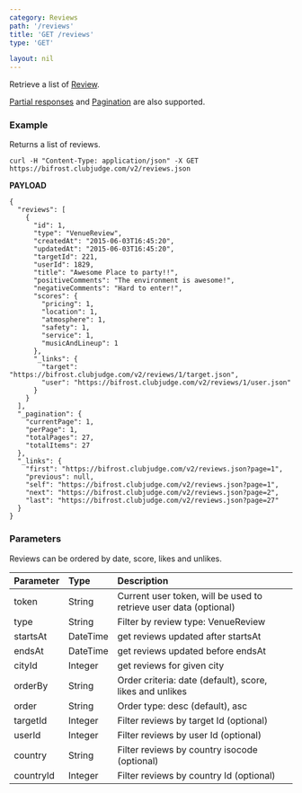```yaml
---
category: Reviews
path: '/reviews'
title: 'GET /reviews'
type: 'GET'

layout: nil
---
```


Retrieve a list of [Review](#/review-model).

[Partial responses](#/partial-responses) and [Pagination](#/pagination) are also supported.

### Example

Returns a list of reviews.

```
curl -H "Content-Type: application/json" -X GET https://bifrost.clubjudge.com/v2/reviews.json
```

**PAYLOAD**

```
{
  "reviews": [
    {
      "id": 1,
      "type": "VenueReview",
      "createdAt": "2015-06-03T16:45:20",
      "updatedAt": "2015-06-03T16:45:20",
      "targetId": 221,
      "userId": 1829,
      "title": "Awesome Place to party!!",
      "positiveComments": "The environment is awesome!",
      "negativeComments": "Hard to enter!",
      "scores": {
        "pricing": 1,
        "location": 1,
        "atmosphere": 1,
        "safety": 1,
        "service": 1,
        "musicAndLineup": 1
      },
      "_links": {
        "target": "https://bifrost.clubjudge.com/v2/reviews/1/target.json",
        "user": "https://bifrost.clubjudge.com/v2/reviews/1/user.json"
      }
    }
  ],
  "_pagination": {
    "currentPage": 1,
    "perPage": 1,
    "totalPages": 27,
    "totalItems": 27
  },
  "_links": {
    "first": "https://bifrost.clubjudge.com/v2/reviews.json?page=1",
    "previous": null,
    "self": "https://bifrost.clubjudge.com/v2/reviews.json?page=1",
    "next": "https://bifrost.clubjudge.com/v2/reviews.json?page=2",
    "last": "https://bifrost.clubjudge.com/v2/reviews.json?page=27"
  }
}
```

### Parameters

Reviews can be ordered by date, score, likes and unlikes.

| Parameter  |   Type  |                 Description                  |
| :--------- | :------ | :------------------------------------------- |
| token      | String  | Current user token, will be used to retrieve user data (optional) |
| type       | String  | Filter by review type: VenueReview           |
| startsAt   | DateTime| get reviews updated after startsAt           |
| endsAt     | DateTime| get reviews updated before endsAt            |
| cityId     | Integer | get reviews for given city                   |
| orderBy    | String  | Order criteria: date (default), score, likes and unlikes |
| order      | String  | Order type: desc (default), asc              |
| targetId   | Integer | Filter reviews by target Id (optional)              |
| userId     | Integer | Filter reviews by user Id (optional)              |
| country    | String  | Filter reviews by country isocode (optional)              |
| countryId  | Integer | Filter reviews by country Id (optional)              |
